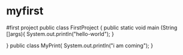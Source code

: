 # myfirst
#first project
public class FirstProject {
  public static void main (String []args){
    System.out.println("hello-world");
  }

}
public class MyPrint{
  System.out.println("i am coming");
}
